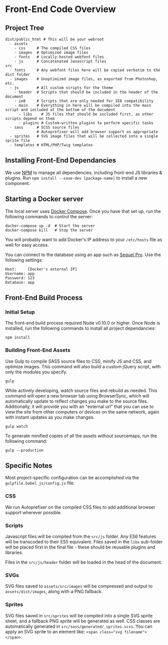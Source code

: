 # Front-End Code Overview

## Project Tree

    dist/public_html # This will be your webroot
      - assets   
        - css     # The compiled CSS files
        - images  # Optimized image files
        - fonts   # Locally-hosted webfont files
        - js      # Concatenated Javascript files
    src
      - fonts     # Any webfont files here will be copied verbatim to the dist folder
      - images    # Unoptimized image files, as exported from Photoshop, etc.
      - js        # All custom scripts for the theme
        - header  # Scripts that should be included in the header of the document
        - ie8     # Scripts that are only needed for IE8 compatibility
        - main    # Everything in here will be compiled into the main script and included at the bottom of the document
          - libs    # JS files that should be included first, as other scripts depend on them
          - plugins # Custom-written plugins to perform specific tasks
      - sass      # SCSS source files
                  # Autoprefixer will add browser support as appropriate
      - sprites   # SVG image files that will be collected into a single sprite file
      - templates # HTML/PHP/Twig templates


## Installing Front-End Dependancies

We use [NPM](http://npmjs.com) to manage all dependencies, including front-end JS libraries & plugins. Run `npm install --save-dev [package-name]` to install a new component.


## Starting a Docker server

The local server uses [Docker Compose](http://docs.docker.com/compose/). Once you have that set up, run the following commands to control the server:

    docker-compose up -d  # Start the server
    docker-compose kill   # Stop the server

You will probably want to add Docker's IP address to your `/etc/hosts` file as well for easy access.

You can connect to the database using an app such as [Sequel Pro](http://sequelpro.com). Use the following settings:

    Host:     [Docker's external IP]
    Username: app
    Password: 123
    Database: app

## Front-End Build Process

### Initial Setup

The front-end build process required Node v0.10.0 or higher. Once Node is installed, run the following commands to install all project dependancies:

    npm install

### Building Front-End Assets

Use Gulp to compile SASS source files to CSS, minify JS and CSS, and optimize images. This command will also build a custom jQuery script, with only the modules you specify.

    gulp

While actively developing, watch source files and rebuild as needed. This command will open a new browser tab using BrowserSync, which will automatically update to reflect changes you make to the source files. Additionally, it will provide you with an "external url" that you can use to view the site from other computers or devices on the same network, again with instant updates as you make changes.

    gulp watch

To generate minified copies of all the assets without sourcemaps, run the following command:

    gulp --production


## Specific Notes

Most project-specific configuration can be accomplished via the `gulpfile.babel.js/config.js` file.

### CSS

We run Autoprefixer on the compiled CSS files to add additional browser support wherever possible.

### Scripts

Javascript files will be compiled from the `src/js` folder. Any ES6 features will be transcoded to their ES5 equivalent. Files saved in the `libs` sub-folder will be placed first in the final file - these should be reusable plugins and libraries.

Files in the `src/js/header` folder will be loaded in the head of the document.

### SVGs

SVG files saved to `assets/src/images` will be compressed and output to `assets/dist/images`, along with a PNG fallback.

### Sprites

SVG files saved in `src/sprites` will be compiled into a single SVG sprite sheet, and a fallback PNG sprite will be generated as well. CSS classes are automatically generated in `src/sass/generated/_sprites.scss`. You can apply an SVG sprite to an element like: `<span class="svg filename"></span>`.
